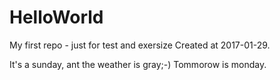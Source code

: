 # HelloWorld
My first repo - just for test and exersize
Created at 2017-01-29.

It's a sunday, ant the weather is gray;-)
Tommorow is monday.

